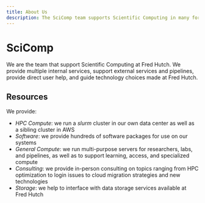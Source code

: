```yaml
---
title: About Us
description: The SciComp team supports Scientific Computing in many forms at Fred Hutch
---
```


# SciComp

We are the team that support Scientific Computing at Fred Hutch. We provide multiple internal services, support external services and pipelines, provide direct user help, and guide technology choices made at Fred Hutch.

## Resources

We provide:

 * _HPC Compute_: we run a _slurm_ cluster in our own data center as well as a sibling cluster in AWS
 * _Software_: we provide hundreds of software packages for use on our systems
 * _General Compute_: we run multi-purpose servers for researchers, labs, and pipelines, as well as to support learning, access, and specialized compute
 * _Consulting_: we provide in-person consulting on topics ranging from HPC optimization to login issues to cloud migration strategies and new technologies
 * _Storage_: we help to interface with data storage services available at Fred Hutch
